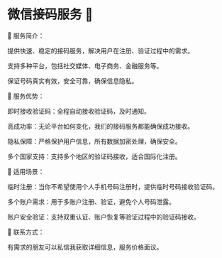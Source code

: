 # 微信接码服务 🌟

📌 服务简介：

提供快速、稳定的接码服务，解决用户在注册、验证过程中的需求。

支持多种平台，包括社交媒体、电子商务、金融服务等。

保证号码真实有效，安全可靠，确保信息隐私。

📌 服务优势：

即时接收验证码：全程自动接收验证码，及时通知。

高成功率：无论平台如何变化，我们的接码服务都能确保成功接收。

隐私保障：严格保护用户信息，所有数据加密处理，确保安全。

多个国家支持：支持多个地区的验证码接收，适合国际化注册。

📌 适用场景：

临时注册：当你不希望使用个人手机号码注册时，提供临时号码接收验证码。

多个账户需求：用于多账户注册、验证，避免个人号码泄露。

账户安全验证：支持双重认证、账户恢复等验证过程中的验证码接收。

📌 联系方式：

有需求的朋友可以私信我获取详细信息，服务价格面议。